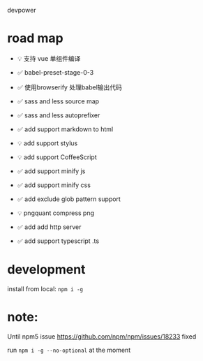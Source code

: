 devpower

# road map
- :bulb: 支持 vue 单组件编译
- :white_check_mark: babel-preset-stage-0-3
- :white_check_mark: 使用browserify 处理babel输出代码
- :white_check_mark: sass and less source map
- :white_check_mark: sass and less autoprefixer
- :white_check_mark: add support markdown to html
- :bulb: add support stylus
- :bulb: add support CoffeeScript
- :white_check_mark: add support minify js
- :white_check_mark: add support minify css

- :white_check_mark: add exclude glob pattern support
- :bulb:  pngquant compress png

- :white_check_mark: add add http server

- :white_check_mark:  add support typescript .ts

# development
install from local:
`npm i -g`

# note: 
Until npm5 issue https://github.com/npm/npm/issues/18233 fixed

run `npm i -g --no-optional` at the moment
